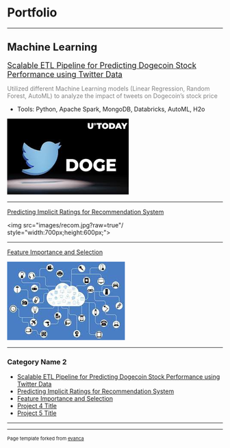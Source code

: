 # Portfolio

---

## <font size="+2">Machine Learning</font>

[<font size="+1">Scalable ETL Pipeline for Predicting Dogecoin Stock Performance using Twitter Data</font>](/pdf/Dogecoin.pdf)

<p style='color:#838383'>Utilized different Machine Learning models (Linear Regression, Random Forest, AutoML) to analyze the impact of tweets on Dogecoin’s stock price</p>


- Tools: Python, Apache Spark, MongoDB, Databricks, AutoML, H2o

<img src="images/dogecoin.jpeg?raw=true"/>

---
[Predicting Implicit Ratings for Recommendation System](/pdf/Implicit_Feedback.pdf)

<img src="images/recom.jpg?raw=true"/ style="width:700px;height:600px;">

---
[Feature Importance and Selection](/pdf/Feature_Importance_Report.pdf)

<img src="images/feature.jpg?raw=true"/>

---

### Category Name 2

- [Scalable ETL Pipeline for Predicting Dogecoin Stock Performance using Twitter Data](https://github.com/TinaLiu46/Sentiment_Analysis_Dogecoin)
- [Predicting Implicit Ratings for Recommendation System](https://github.com/TinaLiu46/Predicting-Implicit-Feedback)
- [Feature Importance and Selection](https://github.com/TinaLiu46/Feature-Importance)
- [Project 4 Title](http://example.com/)
- [Project 5 Title](http://example.com/)

---




---
<p style="font-size:11px">Page template forked from <a href="https://github.com/evanca/quick-portfolio">evanca</a></p>
<!-- Remove above link if you don't want to attibute -->
